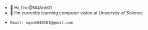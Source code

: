 - 👋 Hi, I’m @NQAnh01
- 🌱 I’m currently learning computer vision at University of Science
-     Email: nqanh040101@gmail.com

<!---
NQAnh01/NQAnh01 is a ✨ special ✨ repository because its `README.md` (this file) appears on your GitHub profile.
You can click the Preview link to take a look at your changes.
--->
